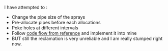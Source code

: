 
I have attempted to :
- Change the pipe size of the sprays
- Pre-allocate pipes before each allocations
- Poke holes at different intervals
- Follow [code flow from reference](https://github.com/ommadawn46/HEVD-BufferOverflowNonPagedPoolNx-Win10-22H2) and implement it into mine 
- BUT still the reclamation is very unreliable and I am really stumped right now. 
